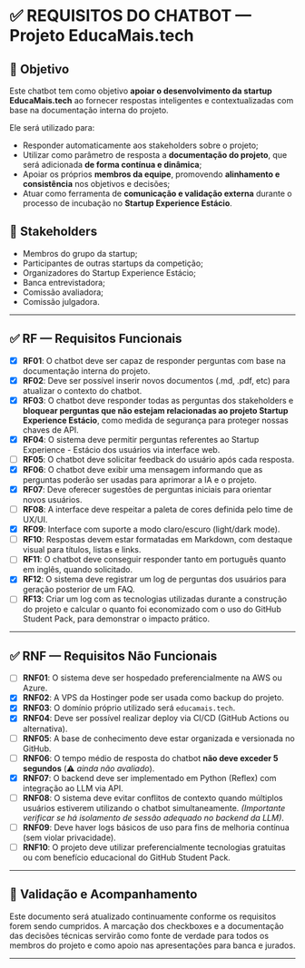 # ✅ REQUISITOS DO CHATBOT — Projeto EducaMais.tech

## 🎯 Objetivo

Este chatbot tem como objetivo **apoiar o desenvolvimento da startup EducaMais.tech** ao fornecer respostas inteligentes e contextualizadas com base na documentação interna do projeto.

Ele será utilizado para:

- Responder automaticamente aos stakeholders sobre o projeto;
- Utilizar como parâmetro de resposta a **documentação do projeto**, que será adicionada **de forma contínua e dinâmica**;
- Apoiar os próprios **membros da equipe**, promovendo **alinhamento e consistência** nos objetivos e decisões;
- Atuar como ferramenta de **comunicação e validação externa** durante o processo de incubação no **Startup Experience Estácio**.

## 👥 Stakeholders

- Membros do grupo da startup;
- Participantes de outras startups da competição;
- Organizadores do Startup Experience Estácio;
- Banca entrevistadora;
- Comissão avaliadora;
- Comissão julgadora.

---

## ✅ RF — Requisitos Funcionais

- [x] **RF01**: O chatbot deve ser capaz de responder perguntas com base na documentação interna do projeto.
- [x] **RF02**: Deve ser possível inserir novos documentos (.md, .pdf, etc) para atualizar o contexto do chatbot.
- [x] **RF03**: O chatbot deve responder todas as perguntas dos stakeholders e **bloquear perguntas que não estejam relacionadas ao projeto Startup Experience Estácio**, como medida de segurança para proteger nossas chaves de API.
- [x] **RF04**: O sistema deve permitir perguntas referentes ao Startup Experience - Estácio dos usuários via interface web.
- [ ] **RF05**: O chatbot deve solicitar feedback do usuário após cada resposta.
- [x] **RF06**: O chatbot deve exibir uma mensagem informando que as perguntas poderão ser usadas para aprimorar a IA e o projeto.
- [x] **RF07**: Deve oferecer sugestões de perguntas iniciais para orientar novos usuários.
- [ ] **RF08**: A interface deve respeitar a paleta de cores definida pelo time de UX/UI.
- [x] **RF09**: Interface com suporte a modo claro/escuro (light/dark mode).
- [ ] **RF10**: Respostas devem estar formatadas em Markdown, com destaque visual para títulos, listas e links.
- [ ] **RF11**: O chatbot deve conseguir responder tanto em português quanto em inglês, quando solicitado.
- [x] **RF12**: O sistema deve registrar um log de perguntas dos usuários para geração posterior de um FAQ.
- [ ] **RF13**: Criar um log com as tecnologias utilizadas durante a construção do projeto e calcular o quanto foi economizado com o uso do GitHub Student Pack, para demonstrar o impacto prático.

---

## ✅ RNF — Requisitos Não Funcionais

- [ ] **RNF01**: O sistema deve ser hospedado preferencialmente na AWS ou Azure.
- [x] **RNF02**: A VPS da Hostinger pode ser usada como backup do projeto.
- [x] **RNF03**: O domínio próprio utilizado será `educamais.tech`.
- [x] **RNF04**: Deve ser possível realizar deploy via CI/CD (GitHub Actions ou alternativa).
- [ ] **RNF05**: A base de conhecimento deve estar organizada e versionada no GitHub.
- [ ] **RNF06**: O tempo médio de resposta do chatbot **não deve exceder 5 segundos** (⚠️ *ainda não avaliado*).
- [x] **RNF07**: O backend deve ser implementado em Python (Reflex) com integração ao LLM via API.
- [ ] **RNF08**: O sistema deve evitar conflitos de contexto quando múltiplos usuários estiverem utilizando o chatbot simultaneamente. *(Importante verificar se há isolamento de sessão adequado no backend da LLM)*.
- [ ] **RNF09**: Deve haver logs básicos de uso para fins de melhoria contínua (sem violar privacidade).
- [ ] **RNF10**: O projeto deve utilizar preferencialmente tecnologias gratuitas ou com benefício educacional do GitHub Student Pack.

---

## 🔁 Validação e Acompanhamento

Este documento será atualizado continuamente conforme os requisitos forem sendo cumpridos. A marcação dos checkboxes e a documentação das decisões técnicas servirão como fonte de verdade para todos os membros do projeto e como apoio nas apresentações para banca e jurados.

---
